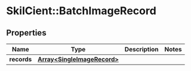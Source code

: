 # SkilCient::BatchImageRecord

## Properties
Name | Type | Description | Notes
------------ | ------------- | ------------- | -------------
**records** | [**Array&lt;SingleImageRecord&gt;**](SingleImageRecord.md) |  | 


